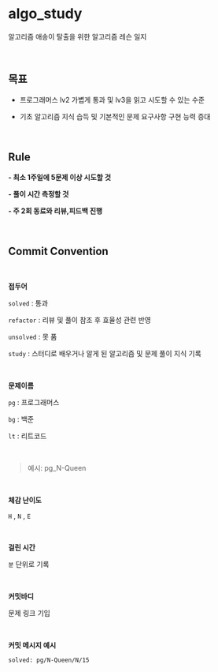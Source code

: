 # algo_study
알고리즘 애송이 탈출을 위한 알고리즘 레슨 일지

<br>

## 목표

- 프로그래머스 lv2 가볍게 통과 및 lv3을 읽고 시도할 수 있는 수준

- 기초 알고리즘 지식 습득 및 기본적인 문제 요구사항 구현 능력 증대 


<br>


## Rule


**- 최소 1주일에 5문제 이상 시도할 것**

**- 풀이 시간 측정할 것**

**- 주 2회 동료와 리뷰,피드백 진행**


<br>

## Commit Convention

<br>

**접두어**

`solved` : 통과

`refactor` : 리뷰 및 풀이 참조 후 효율성 관련 반영 

`unsolved` : 못 품

`study` : 스터디로 배우거나 알게 된 알고리즘 및 문제 풀이 지식 기록

<br>

**문제이름**

`pg` : 프로그래머스

`bg` : 백준

`lt` : 리트코드

<br>

> 예시: pg_N-Queen

<br>

**체감 난이도**

`H` , `N` , `E`

<br>

**걸린 시간**

`분` 단위로 기록

<br>

**커밋바디**

문제 링크 기입

<br>

**커밋 메시지 예시**

`solved: pg/N-Queen/N/15`
